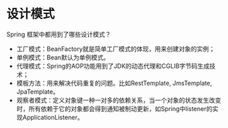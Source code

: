 # 设计模式

Spring 框架中都用到了哪些设计模式？

-   工厂模式：BeanFactory就是简单工厂模式的体现，用来创建对象的实例；
-   单例模式：Bean默认为单例模式。
-   代理模式：Spring的AOP功能用到了JDK的动态代理和CGLIB字节码生成技术；
-   模板方法：用来解决代码重复的问题。比如RestTemplate, JmsTemplate, JpaTemplate。
-   观察者模式：定义对象键一种一对多的依赖关系，当一个对象的状态发生改变时，所有依赖于它的对象都会得到通知被制动更新，如Spring中listener的实现ApplicationListener。